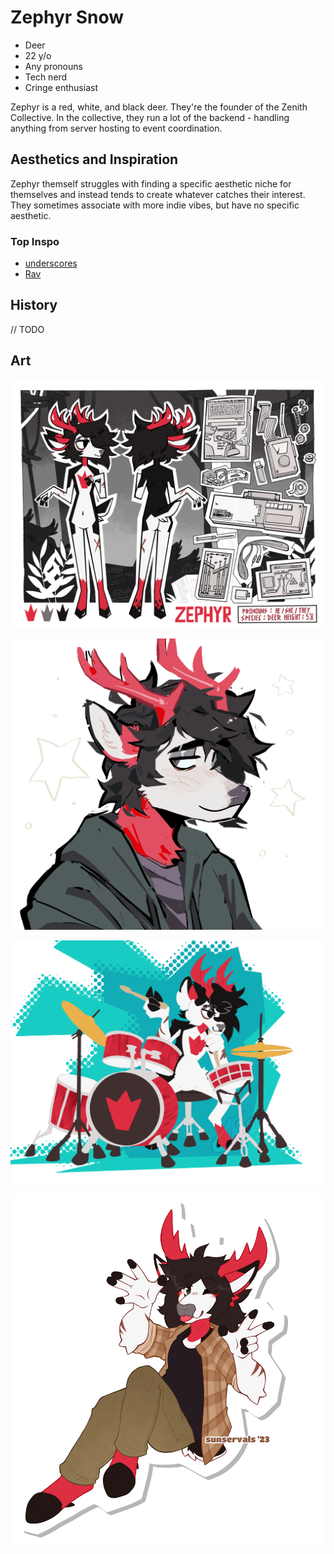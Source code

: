 # Zephyr Snow

- Deer
- 22 y/o
- Any pronouns
- Tech nerd
- Cringe enthusiast

Zephyr is a red, white, and black deer. They're the founder of the Zenith Collective. In the collective, they run a lot of the backend - handling anything from server hosting to event coordination.

## Aesthetics and Inspiration

Zephyr themself struggles with finding a specific aesthetic niche for themselves and instead tends to create whatever catches their interest. They sometimes associate with more indie vibes, but have no specific aesthetic.

### Top Inspo

- [underscores](https://open.spotify.com/artist/7HfUJxeVTgrvhk0eWHFzV7)
- [Rav](https://open.spotify.com/artist/6oeSQ4qmDQ7n89Rdt6tLLn)

## History

// TODO

## Art

![Zephyr's ref sheet by Cocadope](../imgs/zephyr/coca-ref.png)

![Art of Zephyr by boingward](../imgs/zephyr/boingward.png)

![Art of Zephyr by dividedanimus](../imgs/zephyr/dividedanimus.png)

![Art of Zephyr by sunservals](../imgs/zephyr/sunservals.png)
